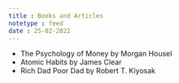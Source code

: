 ```yaml
---
title : Books and Articles
notetype : feed
date : 25-02-2022
---
```


- The Psychology of Money by Morgan Housel
- Atomic Habits by James Clear
- Rich Dad Poor Dad by Robert T. Kiyosak